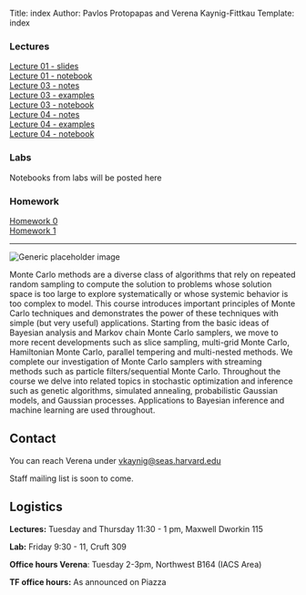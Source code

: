 Title: index
Author: Pavlos Protopapas and Verena Kaynig-Fittkau
Template: index


<div class="row">
    <div class="col-lg-4">
    <h3>Lectures</h3>
    <a href="https://github.com/AM207/2015/blob/master/Lectures/L01_Motivation.pdf?raw=true"> Lecture 01 - slides </a>
	<br>
    <a href="http://nbviewer.ipython.org/github/AM207/2015/blob/master/Lectures/Lecture01_Probability_Review.ipynb"> Lecture 01 - notebook </a>
	<br>
	<a href="https://github.com/AM207/2015/blob/master/Lectures/L03_Monte_Carlo_Methods_Notes.pdf?raw=true"> Lecture 03 - notes </a>
	<br>
    <a href="http://nbviewer.ipython.org/github/AM207/2015/blob/master/Lectures/Lecture03_Monte_Carlo_Methods_Slides.ipynb"> Lecture 03 - examples </a>
	<br>
    <a href="http://nbviewer.ipython.org/github/AM207/2015/blob/master/Lectures/Lecture03_Monte_Carlo_Methods.ipynb"> Lecture 03 - notebook </a>
	<br>
	<a href="https://github.com/AM207/2015/blob/master/Lectures/L04_Variance_Reduction_Methods_Notes.pdf?raw=true"> Lecture 04 - notes </a>
	<br>
    <a href="http://nbviewer.ipython.org/github/AM207/2015/blob/master/Lectures/Lecture04_Variance_Reduction_Methods_Slides.ipynb"> Lecture 04 - examples </a>
	<br>
    <a href="http://nbviewer.ipython.org/github/AM207/2015/blob/master/Lectures/Lecture04_Variance_Reduction_Methods.ipynb"> Lecture 04 - notebook </a>
	 </div><!-- /.col-lg-4 -->
    <div class="col-lg-4">
      <h3>Labs</h3>
      <p class="text-info">Notebooks from labs will be posted here</p>
    </div><!-- /.col-lg-4 -->
    <div class="col-lg-4">
      <h3>Homework</h3>
      <a href="http://nbviewer.ipython.org/github/AM207/2015/blob/master/Homework/HW0.ipynb"> Homework 0 </a>
	  <br>
      <a href="http://nbviewer.ipython.org/github/AM207/2015/blob/master/Homework/HW1.ipynb"> Homework 1 </a>
    </div><!-- /.col-lg-4 -->
</div>
<hr/>
<div class="row">
    <div class="col-lg-4">
      <img class="img-responsive" src="images/mcmc-3d.gif" alt="Generic placeholder image">
    </div>
    <div class="col-lg-8">
     <p> Monte Carlo methods are a diverse class of algorithms that rely on repeated random sampling to compute the solution to problems whose solution space is too large to explore systematically or whose systemic behavior is too complex to model. This course introduces important principles of Monte Carlo techniques and demonstrates the power of these techniques with simple (but very useful) applications. Starting from the basic ideas of Bayesian analysis and Markov chain Monte Carlo samplers, we move to more recent developments such as slice sampling, multi-grid Monte Carlo, Hamiltonian Monte Carlo, parallel tempering and multi-nested methods. We complete our investigation of Monte Carlo samplers with streaming methods such as particle filters/sequential Monte Carlo. Throughout the course we delve into related topics in stochastic optimization and inference such as genetic algorithms, simulated annealing, probabilistic Gaussian models, and Gaussian processes. Applications to Bayesian inference and machine learning are used throughout.</p>
    </div>
</div>

## Contact
You can reach Verena under vkaynig@seas.harvard.edu

Staff mailing list is soon to come. 

## Logistics

**Lectures:** Tuesday and Thursday 11:30 - 1 pm, Maxwell Dworkin 115

**Lab:** Friday 9:30 - 11, Cruft 309

**Office hours Verena**: Tuesday 2-3pm, Northwest B164 (IACS Area)

**TF office hours:** As announced on Piazza

